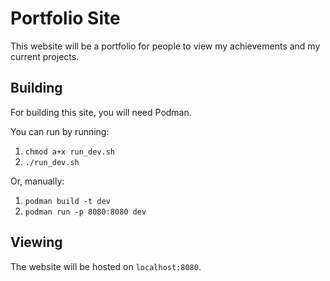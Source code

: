 # Portfolio Site

This website will be a portfolio for people to view my achievements and my current projects.

## Building

For building this site, you will need Podman.

You can run by running:

1. `chmod a+x run_dev.sh`
2. `./run_dev.sh`

Or, manually:

1. `podman build -t dev`
2. `podman run -p 8080:8080 dev`

## Viewing

The website will be hosted on `localhost:8080`.
